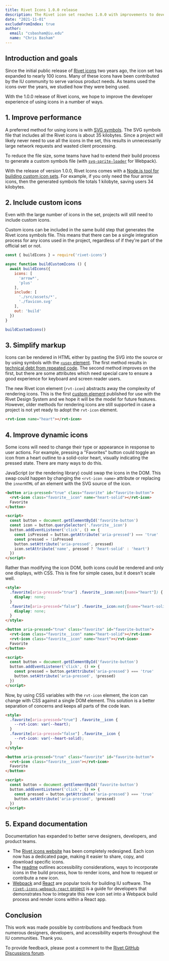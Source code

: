 ```yaml
---
title: Rivet Icons 1.0.0 release
description: The Rivet icon set reaches 1.0.0 with improvements to developer experience and performance
date: "2021-11-01"
excludeFromIndex: true
author:
  email: "csbasham@iu.edu"
  name: "Chris Basham"
---
```

## Introduction and goals
Since the initial public release of [Rivet icons](https://github.com/indiana-university/rivet-icons) two years ago, the icon set has expanded to nearly 100 icons. Many of these icons have been contributed by the IU community to serve various product needs. As teams used the icons over the years, we studied how they were being used.

With the 1.0.0 release of Rivet icons, we hope to improve the developer experience of using icons in a number of ways.

## 1. Improve performance

A preferred method for using icons is with [SVG symbols](https://developer.mozilla.org/en-US/docs/Web/SVG/Element/symbol). The SVG symbols file that includes all the Rivet icons is about 35 kilobytes. Since a project will likely never need to use all the icons in the set, this results in unnecessarily large network requests and wasted client processing.

To reduce the file size, some teams have had to extend their build process to generate a custom symbols file (with [`svg-sprite-loader`](https://github.com/JetBrains/svg-sprite-loader) for Webpack).

With the release of version 1.0.0, Rivet Icons comes with a [Node.js tool for building custom icon sets](https://github.com/indiana-university/rivet-icons#build-a-custom-icon-set). For example, if you only need the four arrow icons, then the generated symbols file totals 1 kilobyte, saving users 34 kilobytes.

## 2. Include custom icons

Even with the large number of icons in the set, projects will still need to include custom icons.

Custom icons can be included in the same build step that generates the Rivet icons symbols file. This means that there can be a single integration process for any icons used in the project, regardless of if they're part of the official set or not.

```js
const { buildIcons } = require('rivet-icons')

async function buildCustomIcons () {
  await buildIcons({
    icons: [
      'arrow*',
      'plus'
    ],
    include: [
      './src/assets/*',
      './favicon.svg'
    ],
    out: 'build'
  })
}

buildCustomIcons()
```

## 3. Simplify markup

Icons can be rendered in HTML either by pasting the SVG into the source or by using symbols with the [`<use>` element](https://developer.mozilla.org/en-US/docs/Web/SVG/Element/use). The first method results in [technical debt from repeated code](https://en.wikipedia.org/wiki/Don%27t_repeat_yourself). The second method improves on the first, but there are some attributes which need special care to ensure a good experience for keyboard and screen reader users.

The new Rivet icon element (`rvt-icon`) abstracts away the complexity of rendering icons. This is the first [custom element](https://developer.mozilla.org/en-US/docs/Web/Web_Components/Using_custom_elements) published for use with the Rivet Design System and we hope it will be the model for future features. However, older methods for rendering icons are still supported in case a project is not yet ready to adopt the `rvt-icon` element.

```html
<rvt-icon name="heart"></rvt-icon>
```

## 4. Improve dynamic icons

Some icons will need to change their type or appearance in response to user actions. For example, pressing a "Favorites" button could toggle an icon from a heart outline to a solid-color heart, visually indicating the pressed state. There are many ways to do this.

JavaScript (or the rendering library) could swap the icons in the DOM. This swap could happen by changing the `<rvt-icon name>` attribute or replacing the `innerHTML` of an element with the SVG source of the icon.

```html
<button aria-pressed="true" class="favorite" id="favorite-button">
  <rvt-icon class="favorite__icon" name="heart-solid"></rvt-icon>
  Favorite
</button>

<script>
  const button = document.getElementById('favorite-button')
  const icon = button.querySelector('.favorite__icon')
  button.addEventListener('click', () => {
    const isPressed = button.getAttribute('aria-pressed') === 'true'
    const pressed = !isPressed
    button.setAttribute('aria-pressed', pressed)
    icon.setAttribute('name', pressed ? 'heart-solid' : 'heart')
  })
</script>
```

Rather than modifying the icon DOM, both icons could be rendered and only one displays, with CSS. This is fine for simple cases, but it doesn't scale well.

```html
<style>
  .favorite[aria-pressed="true"] .favorite__icon:not([name="heart"]) {
    display: none;
  }
  .favorite[aria-pressed="false"] .favorite__icon:not([name="heart-solid"]) {
    display: none;
  }
</style>

<button aria-pressed="true" class="favorite" id="favorite-button">
  <rvt-icon class="favorite__icon" name="heart-solid"></rvt-icon>
  <rvt-icon class="favorite__icon" name="heart"></rvt-icon>
  Favorite
</button>

<script>
  const button = document.getElementById('favorite-button')
  button.addEventListener('click', () => {
    const pressed = button.getAttribute('aria-pressed') === 'true'
    button.setAttribute('aria-pressed', !pressed)
  })
</script>
```

Now, by using CSS variables with the `rvt-icon` element, the icon can change with CSS against a single DOM element. This solution is a better separation of concerns and keeps all parts of the code lean.

```html
<style>
  .favorite[aria-pressed="true"] .favorite__icon {
    --rvt-icon: var(--heart);
  }
  .favorite[aria-pressed="false"] .favorite__icon {
    --rvt-icon: var(--heart-solid);
  }
</style>

<button aria-pressed="true" class="favorite" id="favorite-button">
  <rvt-icon class="favorite__icon"></rvt-icon>
  Favorite
</button>

<script>
  const button = document.getElementById('favorite-button')
  button.addEventListener('click', () => {
    const pressed = button.getAttribute('aria-pressed') === 'true'
    button.setAttribute('aria-pressed', !pressed)
  })
</script>
```

## 5. Expand documentation

Documentation has expanded to better serve designers, developers, and product teams.

- The [Rivet icons website](https://indiana-university.github.io/rivet-icons/) has been completely redesigned. Each icon now has a dedicated page, making it easier to share, copy, and download specific icons.
- The [readme](https://github.com/indiana-university/rivet-icons#readme) outlines accessibility considerations, ways to incorporate icons in the build process, how to render icons, and how to request or contribute a new icon.
- [Webpack](https://webpack.js.org/) and [React](https://reactjs.org/) are popular tools for building IU software. The [`rivet-icons-webpack-react` project](https://github.com/basham/rivet-icons-webpack-react) is a guide for developers that demonstrates how to integrate this new icon set into a Webpack build process and render icons within a React app.

## Conclusion

This work was made possible by contributions and feedback from numerous designers, developers, and accessibility experts throughout the IU communities. Thank you.

To provide feedback, please post a comment to the [Rivet GitHub Discussions forum](https://github.com/indiana-university/rivet-source/discussions/).
